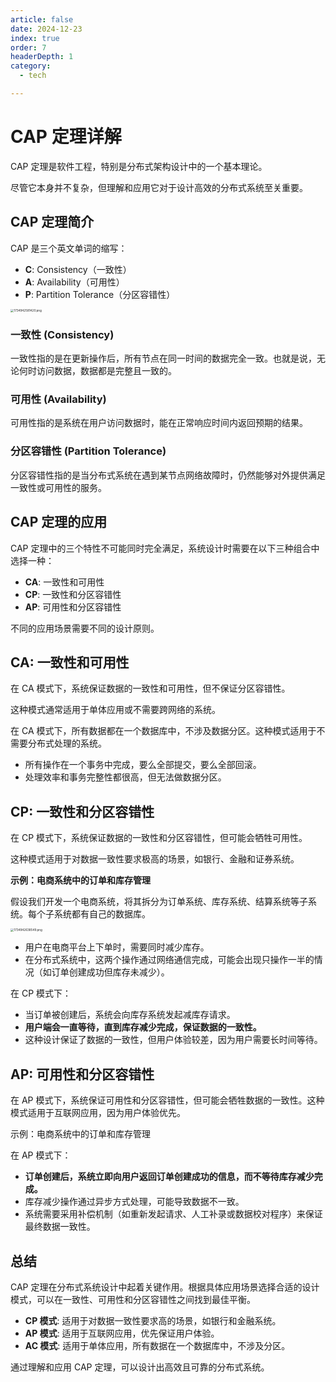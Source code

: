 ```yaml
---
article: false
date: 2024-12-23
index: true
order: 7
headerDepth: 1
category:
  - tech

---
```


# CAP 定理详解

CAP 定理是软件工程，特别是分布式架构设计中的一个基本理论。

尽管它本身并不复杂，但理解和应用它对于设计高效的分布式系统至关重要。

## CAP 定理简介

CAP 是三个英文单词的缩写：
- **C**: Consistency（一致性）
- **A**: Availability（可用性）
- **P**: Partition Tolerance（分区容错性）

<img src="https://pic.hanjiaming.com.cn/2024/12/23/fab3d3516c5db.png" alt="1734942581420.png" style="zoom:33%;" />

### 一致性 (Consistency)
一致性指的是在更新操作后，所有节点在同一时间的数据完全一致。也就是说，无论何时访问数据，数据都是完整且一致的。

### 可用性 (Availability)
可用性指的是系统在用户访问数据时，能在正常响应时间内返回预期的结果。

### 分区容错性 (Partition Tolerance)
分区容错性指的是当分布式系统在遇到某节点网络故障时，仍然能够对外提供满足一致性或可用性的服务。

## CAP 定理的应用

CAP 定理中的三个特性不可能同时完全满足，系统设计时需要在以下三种组合中选择一种：
- **CA**: 一致性和可用性
- **CP**: 一致性和分区容错性
- **AP**: 可用性和分区容错性

不同的应用场景需要不同的设计原则。

## CA: 一致性和可用性

在 CA 模式下，系统保证数据的一致性和可用性，但不保证分区容错性。

这种模式通常适用于单体应用或不需要跨网络的系统。

在 CA 模式下，所有数据都在一个数据库中，不涉及数据分区。这种模式适用于不需要分布式处理的系统。

- 所有操作在一个事务中完成，要么全部提交，要么全部回滚。
- 处理效率和事务完整性都很高，但无法做数据分区。

## CP: 一致性和分区容错性

在 CP 模式下，系统保证数据的一致性和分区容错性，但可能会牺牲可用性。

这种模式适用于对数据一致性要求极高的场景，如银行、金融和证券系统。

**示例：电商系统中的订单和库存管理**

假设我们开发一个电商系统，将其拆分为订单系统、库存系统、结算系统等子系统。每个子系统都有自己的数据库。

<img src="https://pic.hanjiaming.com.cn/2024/12/23/63560e1b50b9e.png" alt="1734942638549.png" style="zoom: 33%;" />

- 用户在电商平台上下单时，需要同时减少库存。
- 在分布式系统中，这两个操作通过网络通信完成，可能会出现只操作一半的情况（如订单创建成功但库存未减少）。

在 CP 模式下：
- 当订单被创建后，系统会向库存系统发起减库存请求。
- **用户端会一直等待，直到库存减少完成，保证数据的一致性。**
- 这种设计保证了数据的一致性，但用户体验较差，因为用户需要长时间等待。

## AP: 可用性和分区容错性

在 AP 模式下，系统保证可用性和分区容错性，但可能会牺牲数据的一致性。这种模式适用于互联网应用，因为用户体验优先。

示例：电商系统中的订单和库存管理

在 AP 模式下：
- **订单创建后，系统立即向用户返回订单创建成功的信息，而不等待库存减少完成。**
- 库存减少操作通过异步方式处理，可能导致数据不一致。
- 系统需要采用补偿机制（如重新发起请求、人工补录或数据校对程序）来保证最终数据一致性。

## 总结

CAP 定理在分布式系统设计中起着关键作用。根据具体应用场景选择合适的设计模式，可以在一致性、可用性和分区容错性之间找到最佳平衡。

- **CP 模式**: 适用于对数据一致性要求高的场景，如银行和金融系统。
- **AP 模式**: 适用于互联网应用，优先保证用户体验。
- **AC 模式**: 适用于单体应用，所有数据在一个数据库中，不涉及分区。

通过理解和应用 CAP 定理，可以设计出高效且可靠的分布式系统。











